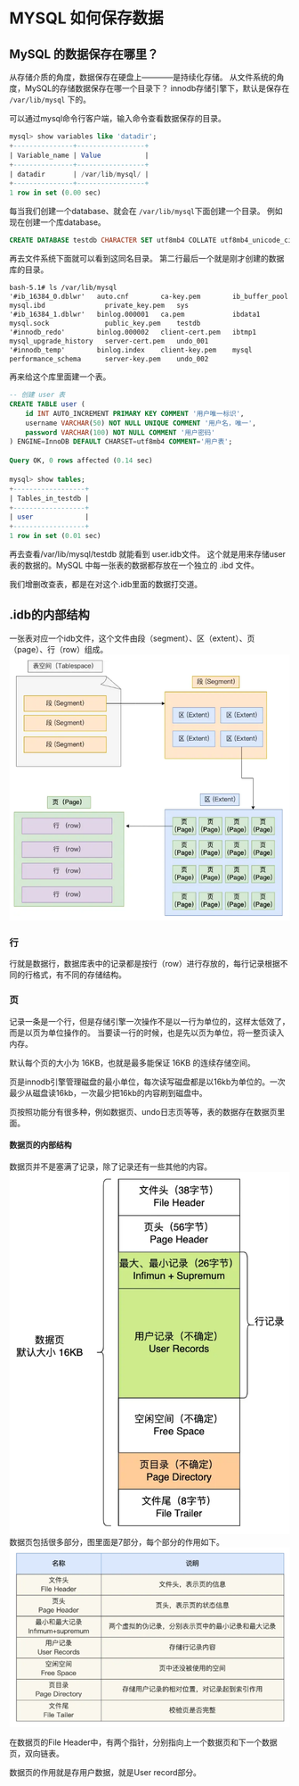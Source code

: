 # MYSQL 如何保存数据

## MySQL 的数据保存在哪里？
从存储介质的角度，数据保存在硬盘上————是持续化存储。
从文件系统的角度，MySQL的存储数据保存在哪一个目录下？
innodb存储引擎下，默认是保存在 `/var/lib/mysql` 下的。

可以通过mysql命令行客户端，输入命令查看数据保存的目录。

```sql
mysql> show variables like 'datadir';
+---------------+-----------------+
| Variable_name | Value           |
+---------------+-----------------+
| datadir       | /var/lib/mysql/ |
+---------------+-----------------+
1 row in set (0.00 sec)
```
每当我们创建一个database、就会在 `/var/lib/mysql`下面创建一个目录。
例如现在创建一个库database。
```sql
CREATE DATABASE testdb CHARACTER SET utf8mb4 COLLATE utf8mb4_unicode_ci;
```
再去文件系统下面就可以看到这同名目录。
第二行最后一个就是刚才创建的数据库的目录。
```shell
bash-5.1# ls /var/lib/mysql
'#ib_16384_0.dblwr'   auto.cnf        ca-key.pem        ib_buffer_pool   mysql.ibd               private_key.pem   sys
'#ib_16384_1.dblwr'   binlog.000001   ca.pem            ibdata1          mysql.sock              public_key.pem    testdb
'#innodb_redo'        binlog.000002   client-cert.pem   ibtmp1           mysql_upgrade_history   server-cert.pem   undo_001
'#innodb_temp'        binlog.index    client-key.pem    mysql            performance_schema      server-key.pem    undo_002
```
再来给这个库里面建一个表。
```sql
-- 创建 user 表
CREATE TABLE user (
    id INT AUTO_INCREMENT PRIMARY KEY COMMENT '用户唯一标识',
    username VARCHAR(50) NOT NULL UNIQUE COMMENT '用户名，唯一',
    password VARCHAR(100) NOT NULL COMMENT '用户密码'
) ENGINE=InnoDB DEFAULT CHARSET=utf8mb4 COMMENT='用户表';

Query OK, 0 rows affected (0.14 sec)

mysql> show tables;
+------------------+
| Tables_in_testdb |
+------------------+
| user             |
+------------------+
1 row in set (0.01 sec)
``` 
再去查看/var/lib/mysql/testdb 就能看到 user.idb文件。
这个就是用来存储user表的数据的。MySQL 中每一张表的数据都存放在一个独立的 .ibd 文件。

我们增删改查表，都是在对这个.idb里面的数据打交道。

## .idb的内部结构
一张表对应一个idb文件，这个文件由段（segment）、区（extent）、页（page）、行（row）组成。
![idb文件结构](./idb文件结构.png)

### 行
行就是数据行，数据库表中的记录都是按行（row）进行存放的，每行记录根据不同的行格式，有不同的存储结构。

### 页
记录一条是一个行，但是存储引擎一次操作不是以一行为单位的，这样太低效了，而是以页为单位操作的。
当要读一行的时候，也是先以页为单位，将一整页读入内存。

默认每个页的大小为 16KB，也就是最多能保证 16KB 的连续存储空间。

页是innodb引擎管理磁盘的最小单位，每次读写磁盘都是以16kb为单位的。一次最少从磁盘读16kb，一次最少把16kb的内容刷到磁盘中。

页按照功能分有很多种，例如数据页、undo日志页等等，表的数据存在数据页里面。

#### 数据页的内部结构
数据页并不是塞满了记录，除了记录还有一些其他的内容。
![数据页](./数据页.png)
数据页包括很多部分，图里面是7部分，每个部分的作用如下。
![数据页各部分](./数据页各部分.png)

在数据页的File Header中，有两个指针，分别指向上一个数据页和下一个数据页，双向链表。

数据页的作用就是存用户数据，就是User record部分。
